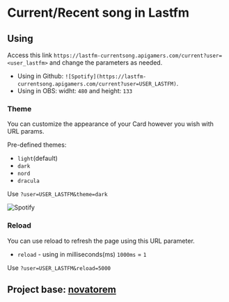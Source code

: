 # Current/Recent song in Lastfm

## Using

Access this link `https://lastfm-currentsong.apigamers.com/current?user=<user_lastfm>` and change the parameters as needed. 

- Using in Github: `![Spotify](https://lastfm-currentsong.apigamers.com/current?user=USER_LASTFM)`. 
- Using in OBS: widht: `480` and height: `133`

### Theme

You can customize the appearance of your Card however you wish with URL params.

Pre-defined themes:

- `light`(default)
- `dark`
- `nord`
- `dracula`

Use `?user=USER_LASTFM&theme=dark`

![Spotify](https://lastfm-currentsong.apigamers.com/current?user=gabriel_ah&theme=dark)

### Reload

You can use reload to refresh the page using this URL parameter.

- `reload` - using in milliseconds(ms) `1000ms` = `1`

Use `?user=USER_LASTFM&reload=5000`

## Project base: [novatorem](https://github.com/novatorem/novatorem)
